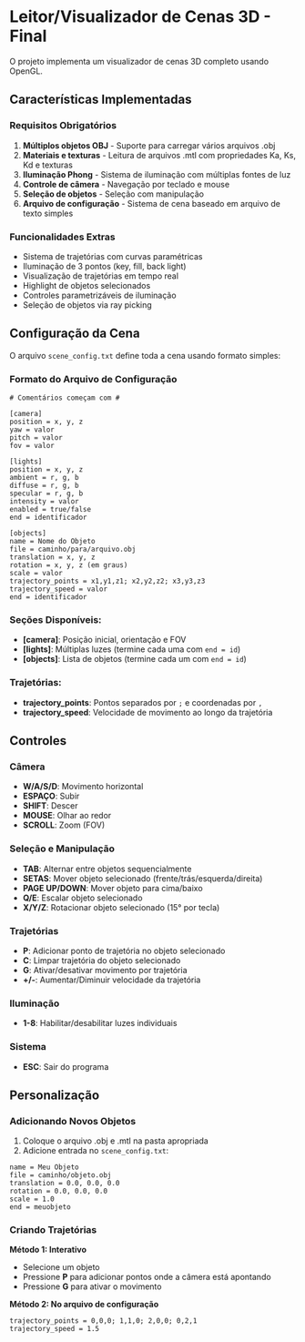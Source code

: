 # Leitor/Visualizador de Cenas 3D - Final

O projeto implementa um visualizador de cenas 3D completo usando OpenGL.

## Características Implementadas

### Requisitos Obrigatórios
1. **Múltiplos objetos OBJ** - Suporte para carregar vários arquivos .obj
2. **Materiais e texturas** - Leitura de arquivos .mtl com propriedades Ka, Ks, Kd e texturas
3. **Iluminação Phong** - Sistema de iluminação com múltiplas fontes de luz
4. **Controle de câmera** - Navegação por teclado e mouse
5. **Seleção de objetos** - Seleção com manipulação
6. **Arquivo de configuração** - Sistema de cena baseado em arquivo de texto simples

### Funcionalidades Extras
- Sistema de trajetórias com curvas paramétricas
- Iluminação de 3 pontos (key, fill, back light)
- Visualização de trajetórias em tempo real
- Highlight de objetos selecionados
- Controles parametrizáveis de iluminação
- Seleção de objetos via ray picking

## Configuração da Cena

O arquivo `scene_config.txt` define toda a cena usando formato simples:

### Formato do Arquivo de Configuração

```text
# Comentários começam com #

[camera]
position = x, y, z
yaw = valor
pitch = valor
fov = valor

[lights]
position = x, y, z
ambient = r, g, b
diffuse = r, g, b
specular = r, g, b
intensity = valor
enabled = true/false
end = identificador

[objects]
name = Nome do Objeto
file = caminho/para/arquivo.obj
translation = x, y, z
rotation = x, y, z (em graus)
scale = valor
trajectory_points = x1,y1,z1; x2,y2,z2; x3,y3,z3
trajectory_speed = valor
end = identificador
```

### Seções Disponíveis:

- **[camera]**: Posição inicial, orientação e FOV
- **[lights]**: Múltiplas luzes (termine cada uma com `end = id`)
- **[objects]**: Lista de objetos (termine cada um com `end = id`)

### Trajetórias:
- **trajectory_points**: Pontos separados por `;` e coordenadas por `,`
- **trajectory_speed**: Velocidade de movimento ao longo da trajetória

## Controles

### Câmera
- **W/A/S/D**: Movimento horizontal
- **ESPAÇO**: Subir
- **SHIFT**: Descer
- **MOUSE**: Olhar ao redor
- **SCROLL**: Zoom (FOV)

### Seleção e Manipulação
- **TAB**: Alternar entre objetos sequencialmente
- **SETAS**: Mover objeto selecionado (frente/trás/esquerda/direita)
- **PAGE UP/DOWN**: Mover objeto para cima/baixo
- **Q/E**: Escalar objeto selecionado
- **X/Y/Z**: Rotacionar objeto selecionado (15° por tecla)

### Trajetórias
- **P**: Adicionar ponto de trajetória no objeto selecionado
- **C**: Limpar trajetória do objeto selecionado
- **G**: Ativar/desativar movimento por trajetória
- **+/-**: Aumentar/Diminuir velocidade da trajetória

### Iluminação
- **1-8**: Habilitar/desabilitar luzes individuais

### Sistema
- **ESC**: Sair do programa

## Personalização

### Adicionando Novos Objetos
1. Coloque o arquivo .obj e .mtl na pasta apropriada
2. Adicione entrada no `scene_config.txt`:
```text
name = Meu Objeto
file = caminho/objeto.obj
translation = 0.0, 0.0, 0.0
rotation = 0.0, 0.0, 0.0
scale = 1.0
end = meuobjeto
```

### Criando Trajetórias

**Método 1: Interativo**
- Selecione um objeto
- Pressione **P** para adicionar pontos onde a câmera está apontando
- Pressione **G** para ativar o movimento

**Método 2: No arquivo de configuração**
```text
trajectory_points = 0,0,0; 1,1,0; 2,0,0; 0,2,1
trajectory_speed = 1.5
```